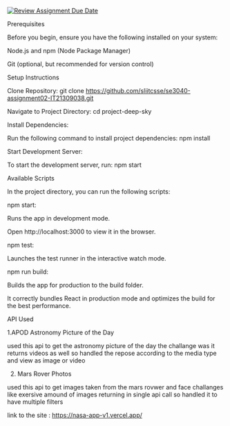 [![Review Assignment Due Date](https://classroom.github.com/assets/deadline-readme-button-24ddc0f5d75046c5622901739e7c5dd533143b0c8e959d652212380cedb1ea36.svg)](https://classroom.github.com/a/V1F4A3D5)


Prerequisites


Before you begin, ensure you have the following installed on your system:


Node.js and npm (Node Package Manager)


Git (optional, but recommended for version control)


Setup Instructions


Clone Repository: git clone https://github.com/sliitcsse/se3040-assignment02-IT21309038.git


Navigate to Project Directory: cd project-deep-sky


Install Dependencies:


Run the following command to install project dependencies: npm install


Start Development Server:


To start the development server, run: npm start


Available Scripts


In the project directory, you can run the following scripts:


npm start:


Runs the app in development mode.


Open http://localhost:3000 to view it in the browser.


npm test:


Launches the test runner in the interactive watch mode.


npm run build:


Builds the app for production to the build folder.


It correctly bundles React in production mode and optimizes the build for the best performance.


API Used


1.APOD Astronomy Picture of the Day


used this api to get the astronomy picture of the day the challange was it returns videos as well so handled the repose according to the media type and view as image or video


2. Mars Rover Photos


used this api to get images taken from the mars rovwer and face challanges like exersive amound of images returning in single api call so handled it to have multiple filters


link to the site : https://nasa-app-v1.vercel.app/

